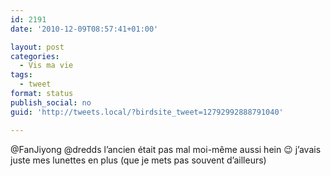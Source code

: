 ```yaml
---
id: 2191
date: '2010-12-09T08:57:41+01:00'

layout: post
categories:
  - Vis ma vie
tags:
  - tweet
format: status
publish_social: no
guid: 'http://tweets.local/?birdsite_tweet=12792992888791040'

---
```


@FanJiyong @dredds l’ancien était pas mal moi-même aussi hein 😉 j’avais juste mes lunettes en plus (que je mets pas souvent d’ailleurs)